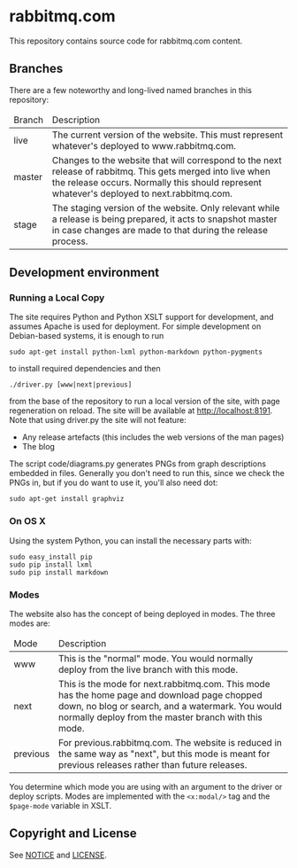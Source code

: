 # rabbitmq.com

This repository contains source code for rabbitmq.com content.




## Branches

There are a few noteworthy and long-lived named branches in this
repository:

<table>
  <thead>
    <td>Branch</td>
    <td>Description</td>
  </thead>

  <tr>
    <td>live</td>
    <td>
        The current version of the website. This must represent whatever's
        deployed to www.rabbitmq.com.
    </td>
  </tr>
  <tr>
    <td>master</td>
    <td>
        Changes to the website that will correspond to the next release of
        rabbitmq. This gets merged into live when the release occurs. Normally
        this should represent whatever's deployed to next.rabbitmq.com.
    </td>
  </tr>
  <tr>
    <td>stage</td>
    <td>
        The staging version of the website. Only relevant while a release is
        being prepared, it acts to snapshot master in case changes are made
        to that during the release process.
    </td>
  </tr>
</table>

## Development environment

### Running a Local Copy

The site requires Python and Python XSLT support for development, and
assumes Apache is used for deployment. For simple development on Debian-based
systems, it is enough to run

    sudo apt-get install python-lxml python-markdown python-pygments

to install required dependencies and then

    ./driver.py [www|next|previous]

from the base of the repository to run a local version of the site, with page
regeneration on reload. The site will be available at
[http://localhost:8191](http://localhost:8191/). Note that using driver.py the site will not
feature:

 * Any release artefacts (this includes the web versions of the man pages)
 * The blog

The script code/diagrams.py generates PNGs from graph descriptions
embedded in files. Generally you don't need to run this, since we
check the PNGs in, but if you do want to use it, you'll also need dot:

    sudo apt-get install graphviz

### On OS X

Using the system Python, you can install the necessary parts with:

    sudo easy_install pip
    sudo pip install lxml
    sudo pip install markdown

### Modes

The website also has the concept of being deployed in modes. The three
modes are:

<table>
  <thead>
    <td>Mode</td>
    <td>Description</td>
  </thead>
  <tr>
    <td>www</td>
    <td>
    This is the "normal" mode. You would normally deploy from the live
    branch with this mode.    
    </td>
  </tr>

  <tr>
    <td>next</td>
    <td>
        This is the mode for next.rabbitmq.com. This mode has the home page
        and download page chopped down, no blog or search, and a watermark.
        You would normally deploy from the master branch with this mode.
    </td>
  </tr>

  <tr>
    <td>previous</td>
    <td>
        For previous.rabbitmq.com. The website is reduced in the same way
        as "next", but this mode is meant for previous releases rather than
        future releases.
    </td>
  </tr>
</table>

You determine which mode you are using with an argument to the driver
or deploy scripts. Modes are implemented with the `<x:modal/>` tag and
the `$page-mode` variable in XSLT.


## Copyright and License

See [NOTICE](NOTICE) and [LICENSE](LICENSE).
